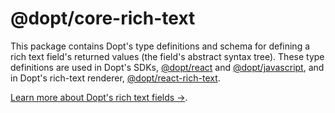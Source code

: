 # @dopt/core-rich-text

This package contains Dopt's type definitions and schema for defining a rich text field's returned values (the field's abstract syntax tree). These type definitions are used in Dopt's SDKs, [@dopt/react](https://www.npmjs.com/package/@dopt/react) and [@dopt/javascript](https://www.npmjs.com/package/@dopt/javascript), and in Dopt's rich-text renderer, [@dopt/react-rich-text](https://www.npmjs.com/package/@dopt/react-rich-text).

[Learn more about Dopt's rich text fields →](https://docs.dopt.com/components/react/rich-text/).
